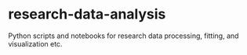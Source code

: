 # research-data-analysis
Python scripts and notebooks for research data processing, fitting, and visualization etc.
